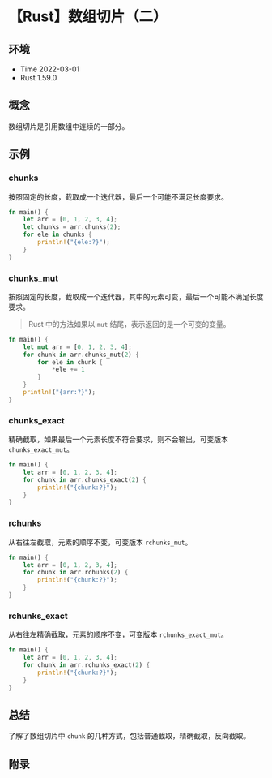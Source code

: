 # 【Rust】数组切片（二）

## 环境

- Time 2022-03-01
- Rust 1.59.0

## 概念

数组切片是引用数组中连续的一部分。

## 示例

### chunks

按照固定的长度，截取成一个迭代器，最后一个可能不满足长度要求。

```rust
fn main() {
    let arr = [0, 1, 2, 3, 4];
    let chunks = arr.chunks(2);
    for ele in chunks {
        println!("{ele:?}");
    }
}
```

### chunks_mut

按照固定的长度，截取成一个迭代器，其中的元素可变，最后一个可能不满足长度要求。

> Rust 中的方法如果以 `mut` 结尾，表示返回的是一个可变的变量。

```rust
fn main() {
    let mut arr = [0, 1, 2, 3, 4];
    for chunk in arr.chunks_mut(2) {
        for ele in chunk {
            *ele += 1
        }
    }
    println!("{arr:?}");
}
```

### chunks_exact

精确截取，如果最后一个元素长度不符合要求，则不会输出，可变版本 `chunks_exact_mut`。

```rust
fn main() {
    let arr = [0, 1, 2, 3, 4];
    for chunk in arr.chunks_exact(2) {
        println!("{chunk:?}");
    }
}
```

### rchunks

从右往左截取，元素的顺序不变，可变版本 `rchunks_mut`。

```rust
fn main() {
    let arr = [0, 1, 2, 3, 4];
    for chunk in arr.rchunks(2) {
        println!("{chunk:?}");
    }
}
```

### rchunks_exact

从右往左精确截取，元素的顺序不变，可变版本 `rchunks_exact_mut`。

```rust
fn main() {
    let arr = [0, 1, 2, 3, 4];
    for chunk in arr.rchunks_exact(2) {
        println!("{chunk:?}");
    }
}
```

## 总结

了解了数组切片中 `chunk` 的几种方式，包括普通截取，精确截取，反向截取。

## 附录
